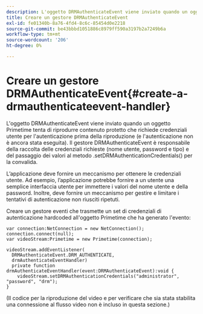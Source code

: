 ```yaml
---
description: L'oggetto DRMAuthenticateEvent viene inviato quando un oggetto Primetime tenta di riprodurre contenuto protetto che richiede credenziali utente per l'autenticazione prima della riproduzione (e l'autenticazione non è ancora stata eseguita). Il gestore DRMAuthenticateEvent è responsabile della raccolta delle credenziali richieste (nome utente, password e tipo) e del passaggio dei valori al metodo .setDRMAuthenticationCredentials() per la convalida.
title: Creare un gestore DRMAuthenticateEvent
exl-id: fe01340b-8a76-4fd4-8c6c-85454d0e2218
source-git-commit: be43bbbd1051886c8979ff590a3197b2a7249b6a
workflow-type: tm+mt
source-wordcount: '206'
ht-degree: 0%

---
```


# Creare un gestore DRMAuthenticateEvent{#create-a-drmauthenticateevent-handler}

L&#39;oggetto DRMAuthenticateEvent viene inviato quando un oggetto Primetime tenta di riprodurre contenuto protetto che richiede credenziali utente per l&#39;autenticazione prima della riproduzione (e l&#39;autenticazione non è ancora stata eseguita). Il gestore DRMAuthenticateEvent è responsabile della raccolta delle credenziali richieste (nome utente, password e tipo) e del passaggio dei valori al metodo .setDRMAuthenticationCredentials() per la convalida.

L’applicazione deve fornire un meccanismo per ottenere le credenziali utente. Ad esempio, l’applicazione potrebbe fornire a un utente una semplice interfaccia utente per immettere i valori del nome utente e della password. Inoltre, deve fornire un meccanismo per gestire e limitare i tentativi di autenticazione non riusciti ripetuti.

Creare un gestore eventi che trasmette un set di credenziali di autenticazione hardcoded all&#39;oggetto Primetime che ha generato l&#39;evento:

```
var connection:NetConnection = new NetConnection();  
connection.connect(null);  
var videoStream:Primetime = new Primetime(connection);  
 
videoStream.addEventListener( 
  DRMAuthenticateEvent.DRM_AUTHENTICATE,  
  drmAuthenticateEventHandler)  
  private function drmAuthenticateEventHandler(event:DRMAuthenticateEvent):void {  
    videoStream.setDRMAuthenticationCredentials("administrator", "password", "drm");  
} 
```

(Il codice per la riproduzione del video e per verificare che sia stata stabilita una connessione al flusso video non è incluso in questa sezione.)
